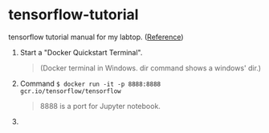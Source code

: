 # tensorflow-tutorial
tensorflow tutorial manual for my labtop.
([Reference](https://tensorflowkorea.gitbooks.io/tensorflow-kr/content/g3doc/get_started/os_setup.html)) 

1. Start a "Docker Quickstart Terminal". 

	>(Docker terminal in Windows. dir command shows a windows' dir.)
2. Command   `$ docker run -it -p 8888:8888 gcr.io/tensorflow/tensorflow`

	> 8888 is a port for Jupyter notebook.
3. 



